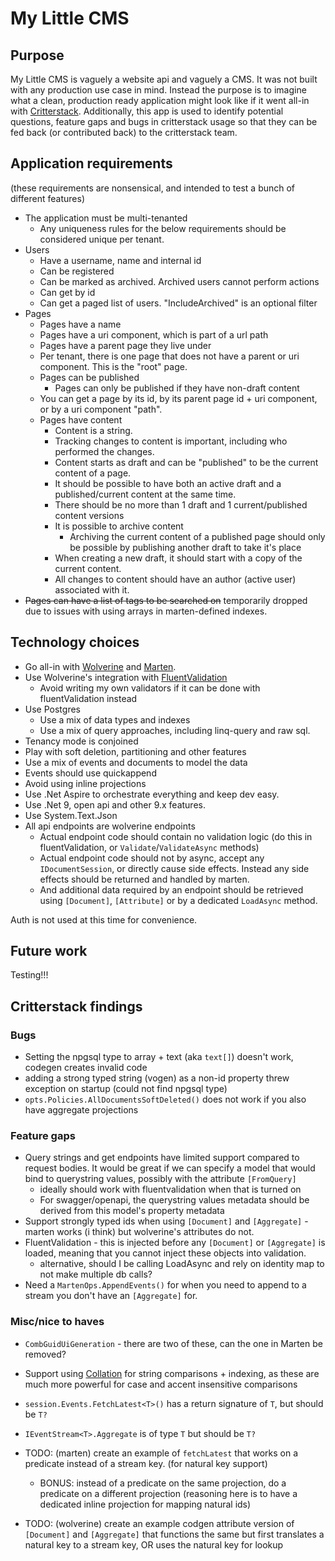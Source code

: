 # My Little CMS

## Purpose

My Little CMS is vaguely a website api and vaguely a CMS. It was not built with any production use case in mind.  Instead the purpose is to imagine what a clean, production ready application might look like if it went all-in with [Critterstack](https://jasperfx.net/).  Additionally, this app is used to identify potential questions, feature gaps and bugs in critterstack usage so that they can be fed back (or contributed back) to the critterstack team.

## Application requirements

(these requirements are nonsensical, and intended to test a bunch of different features)

- The application must be multi-tenanted
  - Any uniqueness rules for the below requirements should be considered unique per tenant.
- Users 
  - Have a username, name and internal id
  - Can be registered
  - Can be marked as archived. Archived users cannot perform actions
  - Can get by id
  - Can get a paged list of users. "IncludeArchived" is an optional filter
- Pages
  - Pages have a name
  - Pages have a uri component, which is part of a url path
  - Pages have a parent page they live under
  - Per tenant, there is one page that does not have a parent or uri component. This is the "root" page.
  - Pages can be published
    - Pages can only be published if they have non-draft content
  - You can get a page by its id, by its parent page id + uri component, or by a uri component "path".
  - Pages have content
    - Content is a string.
    - Tracking changes to content is important, including who performed the changes.
    - Content starts as draft and can be "published" to be the current content of a page.
    - It should be possible to have both an active draft and a published/current content at the same time.
    - There should be no more than 1 draft and 1 current/published content versions
    - It is possible to archive content
      - Archiving the current content of a published page should only be possible by publishing another draft to take it's place
    - When creating a new draft, it should start with a copy of the current content.
    - All changes to content should have an author (active user) associated with it.
- ~~Pages can have a list of tags to be searched on~~ temporarily dropped due to issues with using arrays in marten-defined indexes.

## Technology choices

- Go all-in with [Wolverine](https://wolverinefx.net/) and [Marten](https://martendb.io/).
- Use Wolverine's integration with [FluentValidation](https://docs.fluentvalidation.net/en/latest/index.html) 
  - Avoid writing my own validators if it can be done with fluentValidation instead
- Use Postgres
  - Use a mix of data types and indexes
  - Use a mix of query approaches, including linq-query and raw sql.
- Tenancy mode is conjoined
- Play with soft deletion, partitioning and other features
- Use a mix of events and documents to model the data
- Events should use quickappend
- Avoid using inline projections
- Use .Net Aspire to orchestrate everything and keep dev easy.
- Use .Net 9, open api and other 9.x features.
- Use System.Text.Json
- All api endpoints are wolverine endpoints
  - Actual endpoint code should contain no validation logic (do this in fluentValidation, or `Validate`/`ValidateAsync` methods)
  - Actual endpoint code should not by async, accept any `IDocumentSession`, or directly cause side effects. Instead any side effects should be returned and handled by marten.
  - And additional data required by an endpoint should be retrieved using `[Document]`, `[Attribute]` or by a dedicated `LoadAsync` method.

Auth is not used at this time for convenience.

## Future work

Testing!!!

## Critterstack findings

### Bugs

- Setting the npgsql type to array + text (aka `text[]`) doesn't work, codegen creates invalid code
- adding a strong typed string (vogen) as a non-id property threw exception on startup (could not find npgsql type)
- `opts.Policies.AllDocumentsSoftDeleted()` does not work if you also have aggregate projections

### Feature gaps

- Query strings and get endpoints have limited support compared to request bodies. It would be great if we can specify a model that would bind to querystring values, possibly with the attribute `[FromQuery]` 
  - ideally should work with fluentvalidation when that is turned on
  - For swagger/openapi, the querystring values metadata should be derived from this model's property metadata
- Support strongly typed ids when using `[Document]` and `[Aggregate]` - marten works (i think) but wolverine's attributes do not.
- FluentValidation - this is injected before any `[Document]` or `[Aggregate]` is loaded, meaning that you cannot inject these objects into validation.
  - alternative, should I be calling LoadAsync and rely on identity map to not make multiple db calls?
- Need a `MartenOps.AppendEvents()` for when you need to append to a stream you don't have an `[Aggregate]` for.


### Misc/nice to haves

- `CombGuidUiGeneration` - there are two of these, can the one in Marten be removed?
- Support using [Collation](https://www.postgresql.org/docs/current/collation.html) for string comparisons + indexing, as these are much more powerful for case and accent insensitive comparisons
- `session.Events.FetchLatest<T>()` has a return signature of `T`, but should be `T?`
- `IEventStream<T>.Aggregate` is of type `T` but should be `T?` 

- TODO: (marten) create an example of `fetchLatest` that works on a predicate instead of a stream key. (for natural key support)
  - BONUS: instead of a predicate on the same projection, do a predicate on a different projection (reasoning here is to have a dedicated inline projection for mapping natural ids)
- TODO: (wolverine) create an example codgen attribute version of `[Document]` and `[Aggregate]` that functions the same but first translates a natural key to a stream key, OR uses the natural key for lookup
